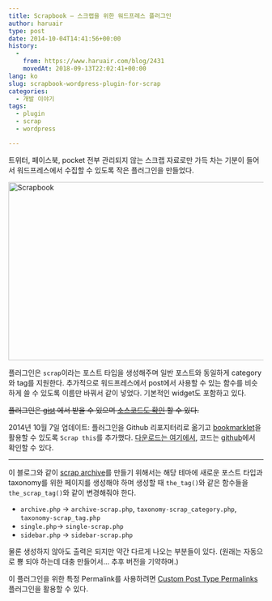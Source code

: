```yaml
---
title: Scrapbook – 스크랩을 위한 워드프레스 플러그인
author: haruair
type: post
date: 2014-10-04T14:41:56+00:00
history:
  - 
    from: https://www.haruair.com/blog/2431
    movedAt: 2018-09-13T22:02:41+00:00
lang: ko
slug: scrapbook-wordpress-plugin-for-scrap
categories:
  - 개발 이야기
tags:
  - plugin
  - scrap
  - wordpress

---
```

트위터, 페이스북, pocket 전부 관리되지 않는 스크랩 자료로만 가득 차는 기분이 들어서 워드프레스에서 수집할 수 있도록 작은 플러그인을 만들었다.

[<img data-attachment-id="2436" data-permalink="https://edykim.com/blog/2431/screen-shot-2014-10-05-at-1-58-29-am" data-orig-file="https://edykim.com/wp-content/uploads/2014/10/Screen-Shot-2014-10-05-at-1.58.29-am.png?fit=1074%2C574&ssl=1" data-orig-size="1074,574" data-comments-opened="1" data-image-meta="{&quot;aperture&quot;:&quot;0&quot;,&quot;credit&quot;:&quot;&quot;,&quot;camera&quot;:&quot;&quot;,&quot;caption&quot;:&quot;&quot;,&quot;created_timestamp&quot;:&quot;0&quot;,&quot;copyright&quot;:&quot;&quot;,&quot;focal_length&quot;:&quot;0&quot;,&quot;iso&quot;:&quot;0&quot;,&quot;shutter_speed&quot;:&quot;0&quot;,&quot;title&quot;:&quot;&quot;,&quot;orientation&quot;:&quot;0&quot;}" data-image-title="Scrapbook" data-image-description="" data-medium-file="https://edykim.com/wp-content/uploads/2014/10/Screen-Shot-2014-10-05-at-1.58.29-am.png?fit=300%2C160&ssl=1" data-large-file="https://edykim.com/wp-content/uploads/2014/10/Screen-Shot-2014-10-05-at-1.58.29-am.png?fit=660%2C353&ssl=1" src="https://edykim.com/wp-content/uploads/2014/10/Screen-Shot-2014-10-05-at-1.58.29-am.png?resize=660%2C352" alt="Scrapbook" width="660" height="352" class="aligncenter size-large wp-image-2436" srcset="https://edykim.com/wp-content/uploads/2014/10/Screen-Shot-2014-10-05-at-1.58.29-am.png?resize=1024%2C547&ssl=1 1024w, https://edykim.com/wp-content/uploads/2014/10/Screen-Shot-2014-10-05-at-1.58.29-am.png?resize=300%2C160&ssl=1 300w, https://edykim.com/wp-content/uploads/2014/10/Screen-Shot-2014-10-05-at-1.58.29-am.png?resize=676%2C361&ssl=1 676w, https://edykim.com/wp-content/uploads/2014/10/Screen-Shot-2014-10-05-at-1.58.29-am.png?w=1074&ssl=1 1074w" sizes="(max-width: 660px) 100vw, 660px" data-recalc-dims="1" />][1]

플러그인은 `scrap`이라는 포스트 타입을 생성해주며 일반 포스트와 동일하게 category와 tag를 지원한다. 추가적으로 워드프레스에서 post에서 사용할 수 있는 함수를 비슷하게 쓸 수 있도록 이름만 바꿔서 같이 넣었다. 기본적인 widget도 포함하고 있다.

<del datetime="2014-10-07T06:27:36+00:00">플러그인은 <a href="https://gist.github.com/haruair/0ef8f46922e845b00f27/download" target="_blank">gist</a> 에서 받을 수 있으며 <a href="https://gist.github.com/haruair/0ef8f46922e845b00f27">소스코드도 확인</a> 할 수 있다.</del>

<span id="post-update-2014-10-07">2014년 10월 7일 업데이트</span>: 플러그인을 Github 리포지터리로 옮기고 [bookmarklet][2]을 활용할 수 있도록 `Scrap this`를 추가했다. [다운로드는 여기에서][3], 코드는 [github][4]에서 확인할 수 있다.

* * *

이 블로그와 같이 [scrap archive][5]를 만들기 위해서는 해당 테마에 새로운 포스트 타입과 taxonomy를 위한 페이지를 생성해야 하며 생성할 때 `the_tag()`와 같은 함수들을 `the_scrap_tag()`와 같이 변경해줘야 한다.

  * `archive.php` -> `archive-scrap.php`, `taxonomy-scrap_category.php`, `taxonomy-scrap_tag.php`
  * `single.php`-> `single-scrap.php`
  * `sidebar.php` -> `sidebar-scrap.php`

물론 생성하지 않아도 출력은 되지만 약간 다르게 나오는 부분들이 있다. (원래는 자동으로 뿅 되야 하는데 대충 만들어서&#8230; 추후 버전을 기약하며.)

이 플러그인을 위한 특정 Permalink를 사용하려면 [Custom Post Type Permalinks][6] 플러그인을 활용할 수 있다.

 [1]: https://edykim.com/wp-content/uploads/2014/10/Screen-Shot-2014-10-05-at-1.58.29-am.png
 [2]: http://haruair.com/blog/2464
 [3]: https://github.com/haruair/scrapbook/archive/master.zip
 [4]: https://github.com/haruair/scrapbook
 [5]: http://haruair.com/scrap
 [6]: https://wordpress.org/plugins/custom-post-type-permalinks/